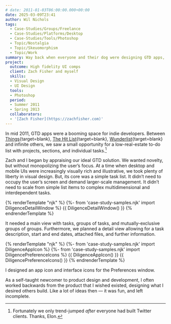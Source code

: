 ```yaml
---
# date: 2011-01-03T06:00:00.000+00:00
date: 2025-03-09T23:41
author: Wil Nichols
tags:
  - Case-Studies/Groups/Freelance
  - Case-Studies/Platforms/Desktop
  - Case-Studies/Tools/Photoshop
  - Topic/Nostalgia
  - Topic/Skeuomorphism
  - Topic/Work
summary: Way back when everyone and their dog were designing GTD apps, a friend and I explored our own functionally minimally and visually rich task list.
project:
  outcome: High fidelity UI comps
  client: Zach Fisher and myself
  skills:
  - Visual Design
  - UI Design
  tools:
  - Photoshop
  period: 
  - Summer 2011 
  - Spring 2013
  collaborators: 
  - '[Zach Fisher](https://zachfisher.com)'
---
```





In mid 2011, GTD apps were a booming space for indie developers. Between [Things](https://web.archive.org/web/20110323094949/http://culturedcode.com/things/){target=blank}, [The Hit List](https://www.macstories.net/news/potion-factorys-the-hit-list-1-0-now-available/){target=blank}, [Wunderlist](https://www.macstories.net/reviews/wunderlist-review-untethered-task-management-freedom/){target=blank} and infinite others, we saw a small opportunity for a low-real-estate to-do list with projects, sections, and individual tasks.[^1]

Zach and I began by appraising our ideal GTD solution. We wanted novelty, but without monopolizing the user’s focus. At a time when desktop and mobile UIs were increasingly visually rich and illustrative, we took plenty of liberty in visual design. But, its core was a simple task list. It didn’t need to occupy the user’s screen and demand larger-scale management. It didn’t need to scale from simple list items to complex multidimensional and interdependent tasks. 

{% renderTemplate "njk" %}
{%- from 'case-study-samples.njk' import DiligenceDetailWindow %}
  {{ DiligenceDetailWindow() }}
{% endrenderTemplate %}

It needed a main view with tasks, groups of tasks, and mutually-exclusive groups of groups. Furthermore, we planned a detail view allowing for a task description, start and end dates, attached files, and further information.

{% renderTemplate "njk" %}
{%- from 'case-study-samples.njk' import DiligenceAppIcon %}
{%- from 'case-study-samples.njk' import DiligencePreferenceIcons %}
  {{ DiligenceAppIcon() }}
  {{ DiligencePreferenceIcons() }}
{% endrenderTemplate %}

I designed an app icon and interface icons for the Preferences window.

As a self-taught newcomer to product design and development, I often worked backwards from the product that I wished existed, designing what I desired others build.  Like a lot of ideas then — it was fun, and left incomplete. 

[^1]: Fortunately we only trend-jumped _after_ everyone had built Twitter clients. Thanks, Elon.
